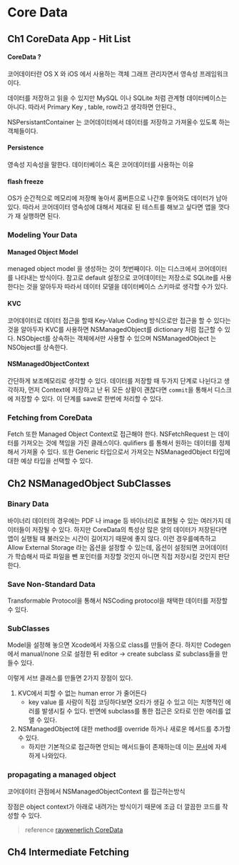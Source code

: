 # Core Data

 

## Ch1 CoreData App - Hit List

#### CoreData ?
코어데이터란 OS X 와 iOS 에서 사용하는 객체 그래프 관리자면서 영속성 프레임워크이다.

데이터를 저장하고 읽을 수 있지만 MySQL 이나 SQLite 처럼 관계형 데이터베이스는 아니다. 따라서 Primary Key , table, row라고 생각하면 안된다.,

NSPersistantContainer 는 코어데이터에서 데이터를 저장하고 가져올수 있도록 하는 객체들이다.

#### Persistence

 영속성 지속성을 말한다. 데이터베이스 혹은 코어데이터를 사용하는 이유
 
 #### flash freeze
 OS가 순간적으로 메모리에 저장해 놓아서 홈버튼으로 나간후 들어와도 데이터가 남아있다. 따라서 코어데이터 영속성에 대해서 제대로 된 테스트를 해보고 싶다면 앱을 껏다가 재 실행하면 된다.
 
 ### Modeling Your Data
 
 #### Managed Object Model
 menaged object model 을 생성하는 것이 첫번째이다. 이는 디스크에서 코어데이터를 나타내는 방식이다. 참고로 default 설정으로 코어데이터는 저장소로 SQLite를 사용한다는 것을 알아두자 따라서 데이터 모델을 데이터베이스 스키마로 생각할 수가 있다.
 
 #### KVC
 코어데이터로 데이터 접근을 할때 Key-Value Coding 방식으로만 접근을 할 수 있다는 것을 알아두자 KVC를 사용하면 NSManagedObject를 dictionary 처럼 접근할 수 있다. NSObject를 상속하는 객체에서만 사용할 수 있으며 NSManagedObject 는 NSObject를 상속한다. 
 
 #### NSManagedObjectContext
 간단하게 보조메모리로 생각할 수 있다. 데이터를 저장할 때 두가지 단계로 나뉜다고 생각하자, 먼저 Context에 저장하고 난 뒤 모든 상황이 괜찮다면 `commit`을 통해서 디스크에 저장할 수 있다. 이 단계를 save로 한번에 처리할 수 있다.
 
 ### Fetching from CoreData
 Fetch 또한 Managed Object Context로 접근해야 한다. NSFetchRequest 는 데이터를 가져오는 것에 책임을 가진 클래스이다. qulifiers 를 통해서 원하는 데이터를 정제해서 가져올 수 있다. 또한 Generic 타입으로서 가져오는 NSManagedObject 타입에 대한 예상 타입을 선택할 수 있다.
 
 ## Ch2  NSManagedObject SubClasses
 
 ### Binary Data
바이너리 데이터의 경우에는 PDF 나 image 등 바이너리로 표현될 수 있는 여러가지 데이터들이 저장될 수 있다. 하지만 CoreData의 특성상 많은 양의 데이터가 저장된다면 앱이 실행될 때 불러오는 시간이 길어지기 때문에 좋지 않다. 이런 경우를예측하고 Allow External Storage 라는 옵션을 설정할 수 있는데, 옵션이 설정되면 코어데이터가 학습해서 따로 파일을 뺀 포인터를 저장할 것인지 아니면 직접 저장시킬 것인지 판단한다.

### Save Non-Standard Data

Transformable Protocol을 통해서 NSCoding protocol을 채택한 데이터를 저장할 수 있다.

### SubClasses

Model을 설정해 놓으면 Xcode에서 자동으로 class를 만들어 준다. 하지만 Codegen에서 manual/none 으로 설정한 뒤 editor -> create subclass 로 subclass들을 만들수 있다. 

이렇게 서브 클래스를 만들면 2가지 장점이 있다.
1. KVC에서 피할 수 없는 human error 가 줄어든다
    - key value 를 사람이 직접 코딩하다보면 오타가 생길 수 있고 이는 치명적인 에러를 발생시킬 수 있다. 반면에 subclass를 통한 접근은 오타로 인한 에러를 없앨 수 있다.
2. NSManagedObject에 대한 method를 override 하거나 새로운 메서드를 추가할 수 있다.
    - 하지만 기본적으로 접근하면 안되는 메서드들이 존재하는데 이는 [문서](https://developer.apple.com/documentation/coredata/nsmanagedobject)에 자세하게 나와있다.
 
 ### propagating a managed object
 
 코어데이터 관점에서 NSManagedObjectContext  를 접근하는방식
 
장점은 object context가 아래로 내려가는 방식이기 때문에 조금 더 깔끔한 코드를 작성할 수 있다.

> reference [raywenerlich CoreData](https://store.raywenderlich.com/products/core-data-by-tutorials)


## Ch4 Intermediate Fetching


